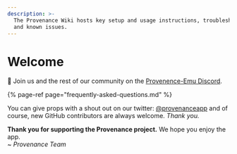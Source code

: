 ```yaml
---
description: >-
  The Provenance Wiki hosts key setup and usage instructions, troubleshooting
  and known issues.
---
```


# Welcome

💬 Join us and the rest of our community on the [Provenence-Emu Discord](https://discord.gg/4TK7PU5).

{% page-ref page="frequently-asked-questions.md" %}

You can give props with a shout out on our twitter: [@provenanceapp](https://twitter.com/provenanceapp) and of course, new GitHub contributors are always welcome. _Thank you._



**Thank you for supporting the Provenance project.** We hope you enjoy the app.   
 ~ _Provenance Team_

